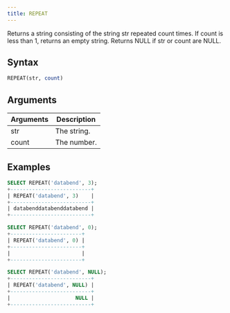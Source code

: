 ```yaml
---
title: REPEAT
---
```


Returns a string consisting of the string str repeated count times. If count is less than 1, returns an empty string. Returns NULL if str or count are NULL.

## Syntax

```sql
REPEAT(str, count)
```

## Arguments

| Arguments   | Description |
| ----------- | ----------- |
| str         | The string. |
| count       | The number. |

## Examples

```sql
SELECT REPEAT('databend', 3);
+--------------------------+
| REPEAT('databend', 3)    |
+--------------------------+
| databenddatabenddatabend |
+--------------------------+

SELECT REPEAT('databend', 0);
+-----------------------+
| REPEAT('databend', 0) |
+-----------------------+
|                       |
+-----------------------+

SELECT REPEAT('databend', NULL);
+--------------------------+
| REPEAT('databend', NULL) |
+--------------------------+
|                     NULL |
+--------------------------+
```


